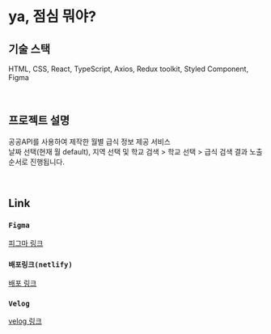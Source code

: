 # ya, 점심 뭐야?

## 기술 스택
HTML, CSS, React, TypeScript, Axios, Redux toolkit, Styled Component, Figma

<br />

## 프로젝트 설명
공공API를 사용하여 제작한 월별 급식 정보 제공 서비스\
날짜 선택(현재 월 default), 지역 선택 및 학교 검색 > 학교 선택 > 급식 검색 결과 노출 순서로 진행됩니다.

<br />

## Link
### `Figma`
[피그마 링크](https://www.figma.com/file/8S8z4Kr3N2b6S6GC61KEPf/school-meal?type=design&node-id=0-1&mode=design&t=70jLGaer4sxnwImq-0)

### `배포링크(netlify)`
[배포 링크](https://moonozz-school-meals.netlify.app/)

### `Velog`
[velog 링크](https://velog.io/@moonozz/%EA%B8%89%EC%8B%9D-%ED%94%84%EB%A1%9C%EC%A0%9D%ED%8A%B8)